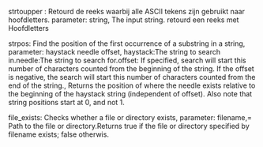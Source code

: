 
strtoupper : Retourd de reeks waarbij alle ASCII tekens zijn gebruikt naar hoofdletters. parameter: string, The input string. retourd een reeks met Hoofdletters


strpos: Find the position of the first occurrence of a substring in a string, parameter: haystack needle offset,  haystack:The string to search in.needle:The string to search for.offset: If specified, search will start this number of characters counted from the beginning of the string. If the offset is negative, the search will start this number of characters counted from the end of the string., Returns the position of where the needle exists relative to the beginning of the haystack string (independent of offset). Also note that string positions start at 0, and not 1.



file_exists:  Checks whether a file or directory exists, parameter: filename,= Path to the file or directory.Returns true if the file or directory specified by filename exists; false otherwis.